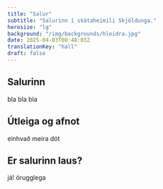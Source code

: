 ```yaml
---
title: "Salur"
subtitle: "Salurinn í skátaheimili Skjöldunga."
herosize: "lg"
background: "/img/backgrounds/hleidra.jpg"
date: 2025-04-03T00:48:03Z
translationKey: "hall"
draft: false
---
```


## Salurinn

bla bla bla

## Útleiga og afnot

einhvað meira dót

## Er salurinn laus?

já! örugglega
